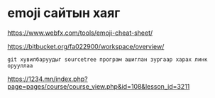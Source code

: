 # emoji сайтын хаяг

https://www.webfx.com/tools/emoji-cheat-sheet/

https://bitbucket.org/fa022900/workspace/overview/

`
git хувилбаруудыг sourcetree програм ашиглан зургаар харах линк орууллаа
`

https://1234.mn/index.php?page=pages/course/course_view.php&id=108&lesson_id=3211
